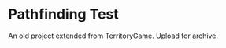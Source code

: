 Pathfinding Test
=====================

An old project extended from TerritoryGame.
Upload for archive.

